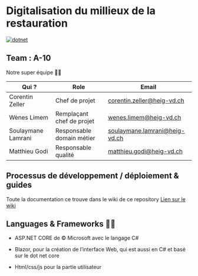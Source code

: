 # Digitalisation du millieux de la restauration

[![dotnet](https://github.com/WenesLimem/PRO/actions/workflows/dotnet.yml/badge.svg)](https://github.com/WenesLimem/PRO/actions/workflows/dotnet.yml)

## Team : A-10 
Notre super équipe 👨‍💻

| Qui ?              | Role                      | Email                         |
| ------------------ | ------------------------- | ----------------------------- |
| Corentin Zeller    | Chef de projet            | corentin.zeller@heig-vd.ch    |
| Wènes Limem        | Remplaçant chef de projet | wenes.limem@heig-vd.ch        |
| Soulaymane Lamrani | Responsable domain métier | soulaymane.lamrani@heig-vd.ch |
| Matthieu Godi      | Responsable qualité       | matthieu.godi@heig-vd.ch      |

## Processus de développement / déploiement & guides

Toute la documentation ce trouve dans le wiki de ce repository [Lien sur le wiki](https://github.com/WenesLimem/PRO/wiki)


## Languages & Frameworks  👨‍🏭

- ASP.NET CORE de © Microsoft avec le langage C#

- Blazor, pour la création de l’interface Web, qui est aussi en C# et basé sur le dot net core 
- Html/css/js pour la partie utilisateur


